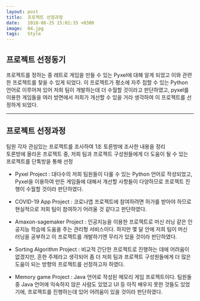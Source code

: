 ```yaml
---
layout: post
title:  프로젝트 선정과정
date:   2018-06-25 15:01:35 +0300
image:  04.jpg
tags:   Style
---
```


## 프로젝트 선정동기

프로젝트를 정하는 중 레트로 게임을 만들 수 있는 Pyxel에 대해 알게 되었고 이와 관련한 프로젝트를 찾을 수 있게 되었다. 이 프로젝트가 평소에 자주 접할 수 있는 Python 언어로 이루어져 있어 저희 팀이 개발하는데 더 수월할 것이라고 판단하였고, pyxel를 이용한 게임들을 여러 방면에서 저희가 개선할 수 있을 거라 생각하여 이 프로젝트를 선정하게 되었다.

___


## 프로젝트 선정과정 

팀원 각자 관심있는 프로젝트를 조사하여 1조 토론방에 조사한 내용을 정리<br>
토론방에 올라온 프로젝트 중, 저희 팀과 프로젝트 구성원들에게 더 도움이 될 수 있는 프로젝트를 단톡방을 통해 선정

* Pyxel Project
: 대다수의 저희 팀원들이 다룰 수 있는 Python 언어로 작성되었고, Pyxel을 이용하여 만든 게임들에 대해서 개선할 사항들이 다양하므로 프로젝트 진행이 수월할 것이라 판단하였다. 

* COVID-19 App Project
: 코로나앱 프로젝트에 참여하려면 허가를 받아야 하므로 현실적으로 저희 팀이 참여하기 어려울 것 같다고 판단하였다.

* Amaxon-sagemaker Project
: 인공지능을 이용한 프로젝트로 머신 러닝 같은 인공지능 학습에 도움을 주는 관리형 서비스이다. 하지만 몇 달 안에 저희 팀이 머신 러닝을 공부하고 이 프로젝트를 개발하기엔 무리가 있을 것이라 판단하였다.

* Sorting Algorithm Project
: 비교적 간단한 프로젝트로 진행하는 데에 어려움이 없겠지만, 흔한 주제라고 생각되어 좀 더 저희 팀과 프로젝트 구성원들에게 더 많은 도움이 되는 방향의 프로젝트를 선정하고자 하였다.

* Memory game Project
: Java 언어로 작성된 메모리 게임 프로젝트이다. 팀원들 중 Java 언어에 익숙하지 않은 사람도 있었고 UI 등 아직 배우지 못한 것들도 있었기에, 프로젝트를 진행하는데 있어 어려움이 있을 것이라 판단하였다. 

